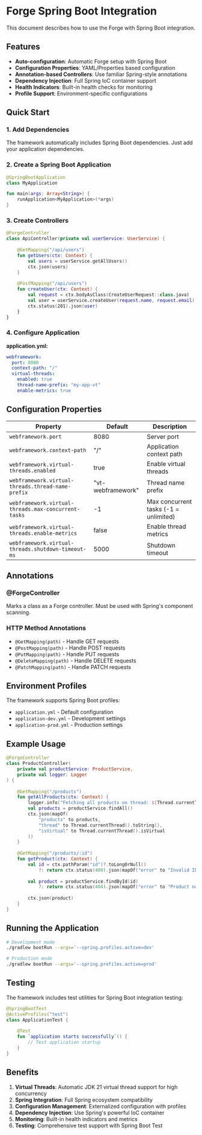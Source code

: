 # Forge Spring Boot Integration

This document describes how to use the Forge with Spring Boot integration.

## Features

- **Auto-configuration**: Automatic Forge setup with Spring Boot
- **Configuration Properties**: YAML/Properties based configuration
- **Annotation-based Controllers**: Use familiar Spring-style annotations
- **Dependency Injection**: Full Spring IoC container support
- **Health Indicators**: Built-in health checks for monitoring
- **Profile Support**: Environment-specific configurations

## Quick Start

### 1. Add Dependencies

The framework automatically includes Spring Boot dependencies. Just add your application dependencies.

### 2. Create a Spring Boot Application

```kotlin
@SpringBootApplication
class MyApplication

fun main(args: Array<String>) {
    runApplication<MyApplication>(*args)
}
```

### 3. Create Controllers

```kotlin
@ForgeController
class ApiController(private val userService: UserService) {
    
    @GetMapping("/api/users")
    fun getUsers(ctx: Context) {
        val users = userService.getAllUsers()
        ctx.json(users)
    }
    
    @PostMapping("/api/users")
    fun createUser(ctx: Context) {
        val request = ctx.bodyAsClass(CreateUserRequest::class.java)
        val user = userService.createUser(request.name, request.email)
        ctx.status(201).json(user)
    }
}
```

### 4. Configure Application

**application.yml:**
```yaml
webframework:
  port: 8080
  context-path: "/"
  virtual-threads:
    enabled: true
    thread-name-prefix: "my-app-vt"
    enable-metrics: true
```

## Configuration Properties

| Property | Default | Description |
|----------|---------|-------------|
| `webframework.port` | 8080 | Server port |
| `webframework.context-path` | "/" | Application context path |
| `webframework.virtual-threads.enabled` | true | Enable virtual threads |
| `webframework.virtual-threads.thread-name-prefix` | "vt-webframework" | Thread name prefix |
| `webframework.virtual-threads.max-concurrent-tasks` | -1 | Max concurrent tasks (-1 = unlimited) |
| `webframework.virtual-threads.enable-metrics` | false | Enable thread metrics |
| `webframework.virtual-threads.shutdown-timeout-ms` | 5000 | Shutdown timeout |

## Annotations

### @ForgeController
Marks a class as a Forge controller. Must be used with Spring's component scanning.

### HTTP Method Annotations
- `@GetMapping(path)` - Handle GET requests
- `@PostMapping(path)` - Handle POST requests  
- `@PutMapping(path)` - Handle PUT requests
- `@DeleteMapping(path)` - Handle DELETE requests
- `@PatchMapping(path)` - Handle PATCH requests

## Environment Profiles

The framework supports Spring Boot profiles:

- `application.yml` - Default configuration
- `application-dev.yml` - Development settings
- `application-prod.yml` - Production settings

## Example Usage

```kotlin
@ForgeController
class ProductController(
    private val productService: ProductService,
    private val logger: Logger
) {
    
    @GetMapping("/products")
    fun getAllProducts(ctx: Context) {
        logger.info("Fetching all products on thread: ${Thread.currentThread().name}")
        val products = productService.findAll()
        ctx.json(mapOf(
            "products" to products,
            "thread" to Thread.currentThread().toString(),
            "isVirtual" to Thread.currentThread().isVirtual
        ))
    }
    
    @GetMapping("/products/:id")
    fun getProduct(ctx: Context) {
        val id = ctx.pathParam("id")?.toLongOrNull()
            ?: return ctx.status(400).json(mapOf("error" to "Invalid ID"))
        
        val product = productService.findById(id)
            ?: return ctx.status(404).json(mapOf("error" to "Product not found"))
        
        ctx.json(product)
    }
}
```

## Running the Application

```bash
# Development mode
./gradlew bootRun --args='--spring.profiles.active=dev'

# Production mode  
./gradlew bootRun --args='--spring.profiles.active=prod'
```

## Testing

The framework includes test utilities for Spring Boot integration testing:

```kotlin
@SpringBootTest
@ActiveProfiles("test")
class ApplicationTest {
    
    @Test
    fun `application starts successfully`() {
        // Test application startup
    }
}
```

## Benefits

1. **Virtual Threads**: Automatic JDK 21 virtual thread support for high concurrency
2. **Spring Integration**: Full Spring ecosystem compatibility
3. **Configuration Management**: Externalized configuration with profiles
4. **Dependency Injection**: Use Spring's powerful IoC container
5. **Monitoring**: Built-in health indicators and metrics
6. **Testing**: Comprehensive test support with Spring Boot Test